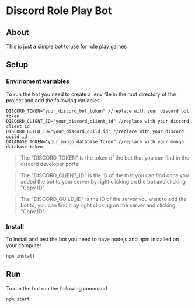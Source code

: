 # Discord Role Play Bot

## About

This is just a simple bot to use for role play games

## Setup

### Envirioment variables
To run the bot you need to create a .env file in the root directory of the project and add the following variables

```env
DISCORD_TOKEN="your_discord_bot_token" //replace with your discord bot token
DISCORD_CLIENT_ID="your_discord_client_id" //replace with your discord client id
DISCORD_GUILD_ID="your_discord_guild_id" //replace with your discord guild id
DATABASE_TOKEN="your_mongo_database_token" //replace with your mongo database token
```

>The "DISCORD_TOKEN" is the token of the bot that you can find in the discord developer portal

>The "DISCORD_CLIENT_ID" is the ID of the that you can find once you added the bot to your server by right clicking on the bot and clicking "Copy ID"

>The "DISCORD_GUILD_ID" is the ID of the server you want to add the bot to, you can find it by right clicking on the server and clicking "Copy ID"

### Install

To install and test the bot you need to have nodejs and npm installed on your computer

```bash
npm install
```

## Run

To run the bot run the following command

```bash
npm start
```